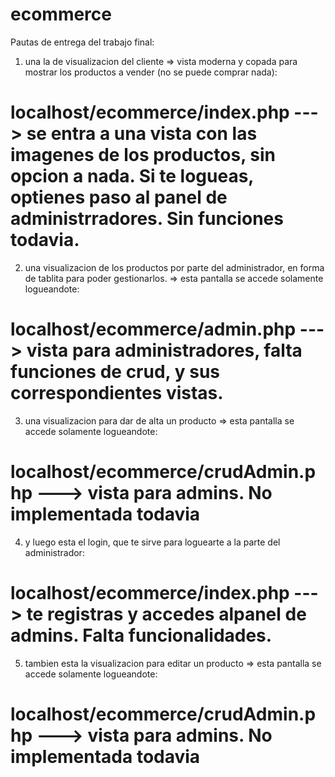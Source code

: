 # ecommerce

Pautas de entrega del trabajo final: 

1) una la de visualizacion del cliente => vista moderna y copada para mostrar los productos a vender (no se puede comprar nada): 
# localhost/ecommerce/index.php ---> se entra a una vista con las imagenes de los productos, sin opcion a nada. Si te logueas, optienes paso al panel de administrradores. Sin funciones todavia. 


2) una visualizacion de los productos por parte del administrador, en forma de tablita para poder gestionarlos. => esta pantalla se accede solamente logueandote:
# localhost/ecommerce/admin.php ---> vista para administradores, falta funciones de crud, y sus correspondientes vistas. 


3) una visualizacion para dar de alta un producto => esta pantalla se accede solamente logueandote: 
# localhost/ecommerce/crudAdmin.php ---> vista para admins. No implementada todavia


4) y luego esta el login, que te sirve para loguearte a la parte del administrador:
# localhost/ecommerce/index.php ---> te registras y accedes alpanel de admins. Falta funcionalidades.

5) tambien esta la visualizacion para editar un producto => esta pantalla se accede solamente logueandote:
# localhost/ecommerce/crudAdmin.php ---> vista para admins. No implementada todavia

